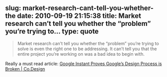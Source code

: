 slug: market-research-cant-tell-you-whether-the
date: 2010-09-19 21:15:38
title: Market research can’t tell you whether the “problem” you’re trying to...
type: quote
---

> Market research can’t tell you whether the “problem” you’re trying to solve is even the right one to be addressing. It can’t tell you that the entire project you’re working on was a bad idea to begin with.

Really a must read article: [Google Instant Proves Google’s Design Process is Broken | Co.Design](http://www.fastcodesign.com/1662273/google-equates-design-with-endless-testing-theyre-wrong)
